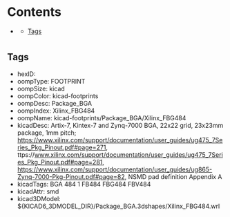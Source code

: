 



Contents
========

* [](#)
	* [Tags](#tags)

# 

## Tags

- hexID: 
- oompType: FOOTPRINT
- oompSize: kicad
- oompColor: kicad-footprints
- oompDesc: Package_BGA
- oompIndex: Xilinx_FBG484
- oompName: kicad-footprints/Package_BGA/Xilinx_FBG484
- kicadDesc: Artix-7, Kintex-7 and Zynq-7000 BGA, 22x22 grid, 23x23mm package, 1mm pitch; https://www.xilinx.com/support/documentation/user_guides/ug475_7Series_Pkg_Pinout.pdf#page=271, ttps://www.xilinx.com/support/documentation/user_guides/ug475_7Series_Pkg_Pinout.pdf#page=281, https://www.xilinx.com/support/documentation/user_guides/ug865-Zynq-7000-Pkg-Pinout.pdf#page=82, NSMD pad definition Appendix A
- kicadTags: BGA 484 1 FB484 FBG484 FBV484
- kicadAttr: smd
- kicad3DModel: ${KICAD6_3DMODEL_DIR}/Package_BGA.3dshapes/Xilinx_FBG484.wrl
